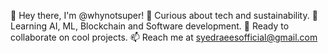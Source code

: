 👋 Hey there, I'm @whynotsuper!
👀 Curious about tech and sustainability.
🌱 Learning AI, ML, Blockchain and Software development.
💞️ Ready to collaborate on cool projects.
📫 Reach me at syedraeesofficial@gmail.com
